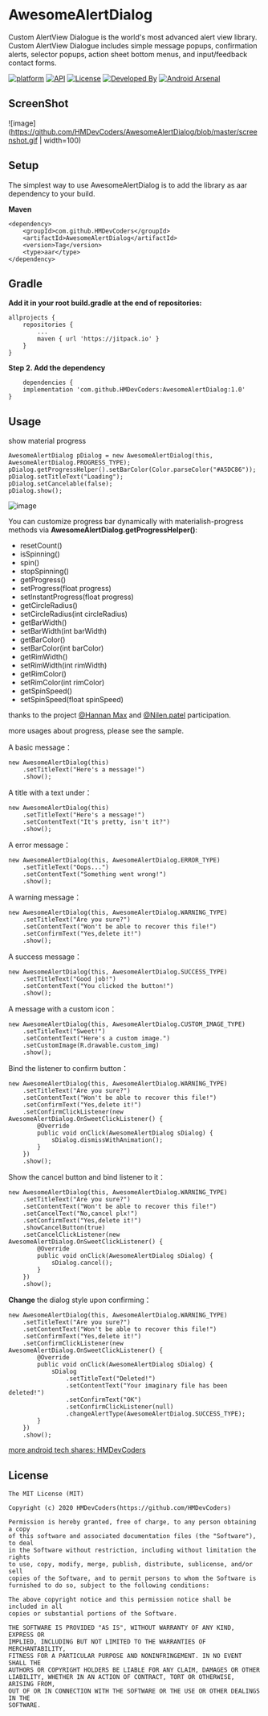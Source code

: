 # AwesomeAlertDialog

Custom AlertView Dialogue is the world's most advanced alert view library. Custom AlertView Dialogue includes simple message popups, confirmation alerts, selector popups, action sheet bottom menus, and input/feedback contact forms. 

[![platform](https://img.shields.io/badge/platform-Android-yellow.svg)](https://www.android.com)
[![API](https://img.shields.io/badge/API-11%2B-brightgreen.svg?style=flat)](https://android-arsenal.com/api?level=11)
[![License](https://img.shields.io/badge/license-Apache%202-4EB1BA.svg?style=flat-square)](https://www.apache.org/licenses/LICENSE-2.0.html)
[![Developed By](https://img.shields.io/badge/Developed%20By-@Hannan_Max-green.svg?style=flat)](https://www.instagram.com/hannan_max/)
[![Android Arsenal](https://img.shields.io/badge/Android%20Arsenal-Awesome%20Alert%20Dialog-brightgreen.svg?style=flat)](https://android-arsenal.com/details/1/1065)

## ScreenShot
![image](https://github.com/HMDevCoders/AwesomeAlertDialog/blob/master/screenshot.gif | width=100)

## Setup
The simplest way to use AwesomeAlertDialog is to add the library as aar dependency to your build.

**Maven**

	<dependency>
		<groupId>com.github.HMDevCoders</groupId>
		<artifactId>AwesomeAlertDialog</artifactId>
		<version>Tag</version>
		<type>aar</type>
	</dependency>

## Gradle
**Add it in your root build.gradle at the end of repositories:**

	allprojects {
		repositories {
			...
			maven { url 'https://jitpack.io' }
		}
	}

**Step 2. Add the dependency**
    
    	dependencies {
		implementation 'com.github.HMDevCoders:AwesomeAlertDialog:1.0'
	}

## Usage

show material progress

    AwesomeAlertDialog pDialog = new AwesomeAlertDialog(this, AwesomeAlertDialog.PROGRESS_TYPE);
    pDialog.getProgressHelper().setBarColor(Color.parseColor("#A5DC86"));
    pDialog.setTitleText("Loading");
    pDialog.setCancelable(false);
    pDialog.show();

![image](https://github.com/pedant/sweet-alert-dialog/raw/master/play_progress.gif)

You can customize progress bar dynamically with materialish-progress methods via **AwesomeAlertDialog.getProgressHelper()**:
- resetCount()
- isSpinning()
- spin()
- stopSpinning()
- getProgress()
- setProgress(float progress)
- setInstantProgress(float progress)
- getCircleRadius()
- setCircleRadius(int circleRadius)
- getBarWidth()
- setBarWidth(int barWidth)
- getBarColor()
- setBarColor(int barColor)
- getRimWidth()
- setRimWidth(int rimWidth)
- getRimColor()
- setRimColor(int rimColor)
- getSpinSpeed()
- setSpinSpeed(float spinSpeed)

thanks to the project [@Hannan Max](https://www.instagram.com/hannan_max) and [@Nilen.patel](https://www.instagram.com/nilen.patel) participation.

more usages about progress, please see the sample.

A basic message：

    new AwesomeAlertDialog(this)
        .setTitleText("Here's a message!")
        .show();

A title with a text under：

    new AwesomeAlertDialog(this)
        .setTitleText("Here's a message!")
        .setContentText("It's pretty, isn't it?")
        .show();

A error message：

    new AwesomeAlertDialog(this, AwesomeAlertDialog.ERROR_TYPE)
        .setTitleText("Oops...")
        .setContentText("Something went wrong!")
        .show();

A warning message：

    new AwesomeAlertDialog(this, AwesomeAlertDialog.WARNING_TYPE)
        .setTitleText("Are you sure?")
        .setContentText("Won't be able to recover this file!")
        .setConfirmText("Yes,delete it!")
        .show();

A success message：

    new AwesomeAlertDialog(this, AwesomeAlertDialog.SUCCESS_TYPE)
        .setTitleText("Good job!")
        .setContentText("You clicked the button!")
        .show();

A message with a custom icon：

    new AwesomeAlertDialog(this, AwesomeAlertDialog.CUSTOM_IMAGE_TYPE)
        .setTitleText("Sweet!")
        .setContentText("Here's a custom image.")
        .setCustomImage(R.drawable.custom_img)
        .show();

Bind the listener to confirm button：

    new AwesomeAlertDialog(this, AwesomeAlertDialog.WARNING_TYPE)
        .setTitleText("Are you sure?")
        .setContentText("Won't be able to recover this file!")
        .setConfirmText("Yes,delete it!")
        .setConfirmClickListener(new AwesomeAlertDialog.OnSweetClickListener() {
            @Override
            public void onClick(AwesomeAlertDialog sDialog) {
                sDialog.dismissWithAnimation();
            }
        })
        .show();

Show the cancel button and bind listener to it：

    new AwesomeAlertDialog(this, AwesomeAlertDialog.WARNING_TYPE)
        .setTitleText("Are you sure?")
        .setContentText("Won't be able to recover this file!")
        .setCancelText("No,cancel plx!")
        .setConfirmText("Yes,delete it!")
        .showCancelButton(true)
        .setCancelClickListener(new AwesomeAlertDialog.OnSweetClickListener() {
            @Override
            public void onClick(AwesomeAlertDialog sDialog) {
                sDialog.cancel();
            }
        })
        .show();

**Change** the dialog style upon confirming：

    new AwesomeAlertDialog(this, AwesomeAlertDialog.WARNING_TYPE)
        .setTitleText("Are you sure?")
        .setContentText("Won't be able to recover this file!")
        .setConfirmText("Yes,delete it!")
        .setConfirmClickListener(new AwesomeAlertDialog.OnSweetClickListener() {
            @Override
            public void onClick(AwesomeAlertDialog sDialog) {
                sDialog
                    .setTitleText("Deleted!")
                    .setContentText("Your imaginary file has been deleted!")
                    .setConfirmText("OK")
                    .setConfirmClickListener(null)
                    .changeAlertType(AwesomeAlertDialog.SUCCESS_TYPE);
            }
        })
        .show();

[more android tech shares: HMDevCoders](https://github.com/HMDevCoders)

## License

    The MIT License (MIT)

    Copyright (c) 2020 HMDevCoders(https://github.com/HMDevCoders)

    Permission is hereby granted, free of charge, to any person obtaining a copy
    of this software and associated documentation files (the "Software"), to deal
    in the Software without restriction, including without limitation the rights
    to use, copy, modify, merge, publish, distribute, sublicense, and/or sell
    copies of the Software, and to permit persons to whom the Software is
    furnished to do so, subject to the following conditions:

    The above copyright notice and this permission notice shall be included in all
    copies or substantial portions of the Software.

    THE SOFTWARE IS PROVIDED "AS IS", WITHOUT WARRANTY OF ANY KIND, EXPRESS OR
    IMPLIED, INCLUDING BUT NOT LIMITED TO THE WARRANTIES OF MERCHANTABILITY,
    FITNESS FOR A PARTICULAR PURPOSE AND NONINFRINGEMENT. IN NO EVENT SHALL THE
    AUTHORS OR COPYRIGHT HOLDERS BE LIABLE FOR ANY CLAIM, DAMAGES OR OTHER
    LIABILITY, WHETHER IN AN ACTION OF CONTRACT, TORT OR OTHERWISE, ARISING FROM,
    OUT OF OR IN CONNECTION WITH THE SOFTWARE OR THE USE OR OTHER DEALINGS IN THE
    SOFTWARE.
